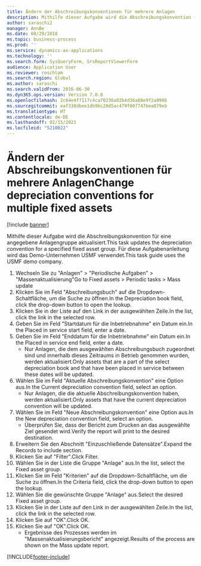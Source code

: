 ```yaml
---
title: Ändern der Abschreibungskonventionen für mehrere Anlagen
description: Mithilfe dieser Aufgabe wird die Abschreibungskonvention für eine angegebene Anlagengruppe aktualisiert.
author: saraschi2
manager: AnnBe
ms.date: 08/29/2018
ms.topic: business-process
ms.prod: ''
ms.service: dynamics-ax-applications
ms.technology: ''
ms.search.form: SysQueryForm, SrsReportViewerForm
audience: Application User
ms.reviewer: roschlom
ms.search.region: Global
ms.author: saraschi
ms.search.validFrom: 2016-06-30
ms.dyn365.ops.version: Version 7.0.0
ms.openlocfilehash: 2c64e4f7117c4ca70236a02b4d36a88e9f2a9906
ms.sourcegitcommit: eaf330dbee1db96c20d5ac479f007747bea079eb
ms.translationtype: HT
ms.contentlocale: de-DE
ms.lasthandoff: 02/15/2021
ms.locfileid: "5210022"
---
```

# <a name="change-depreciation-conventions-for-multiple-fixed-assets"></a><span data-ttu-id="a9d40-103">Ändern der Abschreibungskonventionen für mehrere Anlagen</span><span class="sxs-lookup"><span data-stu-id="a9d40-103">Change depreciation conventions for multiple fixed assets</span></span>

[!include [banner](../../includes/banner.md)]

<span data-ttu-id="a9d40-104">Mithilfe dieser Aufgabe wird die Abschreibungskonvention für eine angegebene Anlagengruppe aktualisiert.</span><span class="sxs-lookup"><span data-stu-id="a9d40-104">This task updates the depreciation convention for a specified fixed asset group.</span></span> <span data-ttu-id="a9d40-105">Für diese Aufgabenanleitung wird das Demo-Unternehmen USMF verwendet.</span><span class="sxs-lookup"><span data-stu-id="a9d40-105">This task guide uses the USMF demo company.</span></span>

1. <span data-ttu-id="a9d40-106">Wechseln Sie zu "Anlagen" > "Periodische Aufgaben" > "Massenaktualisierung"</span><span class="sxs-lookup"><span data-stu-id="a9d40-106">Go to Fixed assets > Periodic tasks > Mass update</span></span>
2. <span data-ttu-id="a9d40-107">Klicken Sie im Feld "Abschreibungsbuch" auf die Dropdown-Schaltfläche, um die Suche zu öffnen.</span><span class="sxs-lookup"><span data-stu-id="a9d40-107">In the Depreciation book field, click the drop-down button to open the lookup.</span></span>
3. <span data-ttu-id="a9d40-108">Klicken Sie in der Liste auf den Link in der ausgewählten Zeile.</span><span class="sxs-lookup"><span data-stu-id="a9d40-108">In the list, click the link in the selected row.</span></span>
4. <span data-ttu-id="a9d40-109">Geben Sie im Feld "Startdatum für die Inbetriebnahme" ein Datum ein.</span><span class="sxs-lookup"><span data-stu-id="a9d40-109">In the Placed in service start field, enter a date.</span></span>
5. <span data-ttu-id="a9d40-110">Geben Sie im Feld "Enddatum für die Inbetriebnahme" ein Datum ein.</span><span class="sxs-lookup"><span data-stu-id="a9d40-110">In the Placed in service end field, enter a date.</span></span>
    * <span data-ttu-id="a9d40-111">Nur Anlagen, die dem ausgewählten Abschreibungsbuch zugeordnet sind und innerhalb dieses Zeitraums in Betrieb genommen wurden, werden aktualisiert.</span><span class="sxs-lookup"><span data-stu-id="a9d40-111">Only assets that are a part of the select depreciation book and that have been placed in service between these dates will be updated.</span></span>  
6. <span data-ttu-id="a9d40-112">Wählen Sie im Feld "Aktuelle Abschreibungskonvention" eine Option aus.</span><span class="sxs-lookup"><span data-stu-id="a9d40-112">In the Current depreciation convention field, select an option.</span></span>
    * <span data-ttu-id="a9d40-113">Nur Anlagen, die die aktuelle Abschreibungskonvention haben, werden aktualisiert.</span><span class="sxs-lookup"><span data-stu-id="a9d40-113">Only assets that have the current depreciation convention will be updated.</span></span>  
7. <span data-ttu-id="a9d40-114">Wählen Sie im Feld "Neue Abschreibungskonvention" eine Option aus.</span><span class="sxs-lookup"><span data-stu-id="a9d40-114">In the New depreciation convention field, select an option.</span></span>
    * <span data-ttu-id="a9d40-115">Überprüfen Sie, dass der Bericht zum Drucken an das ausgewählte Ziel gesendet wird.</span><span class="sxs-lookup"><span data-stu-id="a9d40-115">Verify the report will print to the desired destination.</span></span>  
8. <span data-ttu-id="a9d40-116">Erweitern Sie den Abschnitt "Einzuschließende Datensätze".</span><span class="sxs-lookup"><span data-stu-id="a9d40-116">Expand the Records to include section.</span></span>
9. <span data-ttu-id="a9d40-117">Klicken Sie auf "Filter".</span><span class="sxs-lookup"><span data-stu-id="a9d40-117">Click Filter.</span></span>
10. <span data-ttu-id="a9d40-118">Wählen Sie in der Liste die Gruppe "Anlage" aus.</span><span class="sxs-lookup"><span data-stu-id="a9d40-118">In the list, select the Fixed asset group.</span></span>
11. <span data-ttu-id="a9d40-119">Klicken Sie im Feld "Kriterien" auf die Dropdown-Schaltfläche, um die Suche zu öffnen.</span><span class="sxs-lookup"><span data-stu-id="a9d40-119">In the Criteria field, click the drop-down button to open the lookup.</span></span>
12. <span data-ttu-id="a9d40-120">Wählen Sie die gewünschte Gruppe "Anlage" aus.</span><span class="sxs-lookup"><span data-stu-id="a9d40-120">Select the desired Fixed asset group.</span></span>
13. <span data-ttu-id="a9d40-121">Klicken Sie in der Liste auf den Link in der ausgewählten Zeile.</span><span class="sxs-lookup"><span data-stu-id="a9d40-121">In the list, click the link in the selected row.</span></span>
14. <span data-ttu-id="a9d40-122">Klicken Sie auf "OK".</span><span class="sxs-lookup"><span data-stu-id="a9d40-122">Click OK.</span></span>
15. <span data-ttu-id="a9d40-123">Klicken Sie auf "OK".</span><span class="sxs-lookup"><span data-stu-id="a9d40-123">Click OK.</span></span>
    *  <span data-ttu-id="a9d40-124">Ergebnisse des Prozesses werden im "Massenaktualisierungsbericht" angezeigt.</span><span class="sxs-lookup"><span data-stu-id="a9d40-124">Results of the process are shown on the Mass update report.</span></span>     



[!INCLUDE[footer-include](../../../includes/footer-banner.md)]